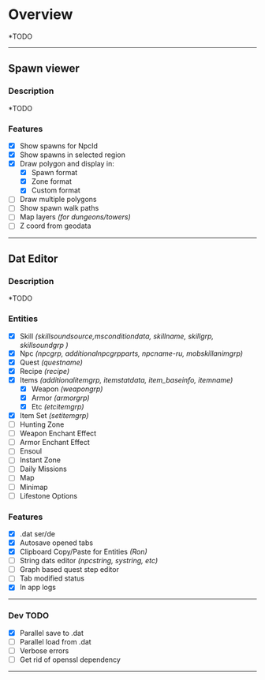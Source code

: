 # Overview
*TODO
___
## Spawn viewer
### Description
*TODO
### Features
- [x] Show spawns for NpcId
- [x] Show spawns in selected region
- [x] Draw polygon and display in:
  - [x] Spawn format 
  - [x] Zone format 
  - [x] Custom format
- [ ] Draw multiple polygons
- [ ] Show spawn walk paths
- [ ] Map layers _(for dungeons/towers)_
- [ ] Z coord from geodata
___
## Dat Editor
### Description
*TODO
### Entities
- [x] Skill _(skillsoundsource,msconditiondata, skillname, skillgrp, skillsoundgrp )_
- [x] Npc _(npcgrp, additionalnpcgrpparts, npcname-ru, mobskillanimgrp)_
- [x] Quest _(questname)_
- [x] Recipe _(recipe)_
- [x] Items _(additionalitemgrp, itemstatdata, item_baseinfo, itemname)_
    - [x] Weapon _(weapongrp)_
    - [x] Armor _(armorgrp)_
    - [x] Etc _(etcitemgrp)_
- [x] Item Set _(setitemgrp)_
- [ ] Hunting Zone
- [ ] Weapon Enchant Effect
- [ ] Armor Enchant Effect
- [ ] Ensoul
- [ ] Instant Zone
- [ ] Daily Missions
- [ ] Map
- [ ] Minimap
- [ ] Lifestone Options
### Features
- [x] .dat ser/de
- [x] Autosave opened tabs
- [x] Clipboard Copy/Paste for Entities _(Ron)_ 
- [ ] String dats editor _(npcstring, systring, etc)_
- [ ] Graph based quest step editor
- [ ] Tab modified status
- [x] In app logs 
___
### Dev TODO
- [x] Parallel save to .dat
- [ ] Parallel load from .dat
- [ ] Verbose errors
- [ ] Get rid of openssl dependency
---